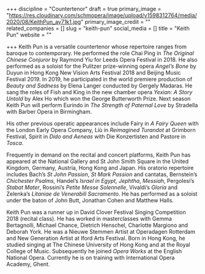 +++
discipline = "Countertenor"
draft = true
primary_image = "https://res.cloudinary.com/schmopera/image/upload/v1598312764/media/2020/08/KeithPun_ay71k1.jpg"
primary_image_credit = ""
related_companies = []
slug = "keith-pun"
social_media = []
title = "Keith Pun"
website = ""

+++
Keith Pun is a versatile countertenor whose repertoire ranges from baroque to contemporary. He performed the role Chai Ping in _The Original Chinese Conjuror_ by Raymond Yiu for Leeds Opera Festival in 2018. He also performed as a soloist for the Pulitzer prize-winning opera _Angel’s Bone_ by Duyun in Hong Kong New Vision Arts Festival 2018 and Beijing Music Festival 2019. In 2019, he participated in the world premiere production of _Beauty and Sadness_ by Elena Langer conducted by Gergely Madaras. He sang the roles of Fish and King in the new chamber opera _Yexian: A Story Untold_ by Alex Ho which won the George Butterworth Prize. Next season Keith Pun will perform Eurindo in _The Strength of Paternal Love_ by Stradella with Barber Opera in Birmingham.  
  
His other previous operatic appearances include Fairy in _A Fairy Queen_ with the London Early Opera Company, Liù in _Reimagined Turandot_ at Grimborn Festival, Spirit in _Dido and Aeneas_ with Die Konzertisten and Pastore in _Tosca_.   
  
Frequently in demand on the recital and concert platforms, Keith Pun has appeared at the National Gallery and St John Smith Square in the United Kingdom, Germany, Austria, Hong Kong and Japan. His oratorio repertoire includes Bach’s _St John Passion_, _St Mark Passion_ and cantatas, Bernstein’s _Chichester Psalms_, Handel’s _Israel in Egypt, Jephtha_, _Messiah_, Pergolesi’s _Stabat Mater_, Rossini’s _Petite Messe Solennelle_, Vivaldi’s _Gloria_ and Zelenka’s _Litaniae de Venerabili Sacramento_. He has performed as a soloist under the baton of John Butt, Jonathan Cohen and Matthew Halls.   
  
Keith Pun was a runner up in David Clover Festival Singing Competition 2018 (recital class). He has worked in masterclasses with Gemma Bertagnolli, Michael Chance, Dietrich Henschel, Charlotte Margiono and Deborah York. He was a Nieuwe Stemmen Artist at Operadagen Rotterdam and New Generation Artist at Iford Arts Festival. Born in Hong Kong, he studied singing at The Chinese University of Hong Kong and at the Royal College of Music. Subsequently he joined _Opera Works_ at the English National Opera. Currently he is on training with International Opera Academy, Ghent.